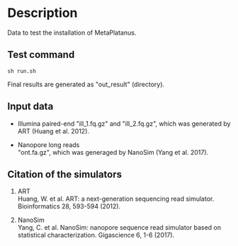 # Description
Data to test the installation of MetaPlatanus.

## Test command
```
sh run.sh
```
Final results are generated as "out_result" (directory).

## Input data
* Illumina paired-end
 "ill_1.fq.gz" and "ill_2.fq.gz", which was generated by ART (Huang et al. 2012).

* Nanopore long reads  
 "ont.fa.gz", which was generaged by NanoSim (Yang et al. 2017).

## Citation of the simulators
1. ART  
 Huang, W. et al. ART: a next-generation sequencing read simulator. Bioinformatics 28, 593-594 (2012).

2. NanoSim  
 Yang, C. et al. NanoSim: nanopore sequence read simulator based on statistical characterization. Gigascience 6, 1-6 (2017).
